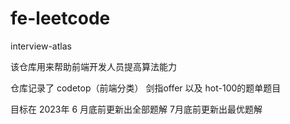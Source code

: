 # fe-leetcode
interview-atlas


该仓库用来帮助前端开发人员提高算法能力

仓库记录了 codetop（前端分类） 剑指offer 以及 hot-100的题单题目


目标在 2023年 6 月底前更新出全部题解
7月底前更新出最优题解